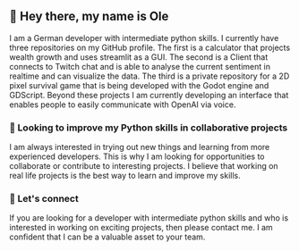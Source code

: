 ## 👋 Hey there, my name is Ole
I am a German developer with intermediate python skills. I currently have three repositories on my GitHub profile.
The first is a calculator that projects wealth growth and uses streamlit as a GUI. The second is a Client that connects to Twitch chat
and is able to analyse the current sentiment in realtime and can visualize the data.
The third is a private repository for a 2D pixel survival game that is being developed with the Godot engine and GDScript.
Beyond these projects I am currently developing an interface that enables people to easily communicate with OpenAI via voice. 

### 🐍 Looking to improve my Python skills in collaborative projects
I am always interested in trying out new things and learning from more experienced developers.
This is why I am looking for opportunities to collaborate or contribute to interesting projects. I believe that working on real life projects
is the best way to learn and improve my skills.

### 🔗 Let's connect 
If you are looking for a developer with intermediate python skills and who is interested in working on exciting projects,
then please contact me. I am confident that I can be a valuable asset to your team.
